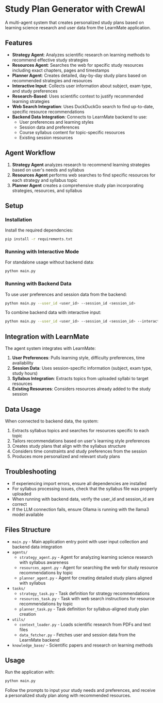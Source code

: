 # Study Plan Generator with CrewAI

A multi-agent system that creates personalized study plans based on learning science research and user data from the LearnMate application.

## Features

- **Strategy Agent**: Analyzes scientific research on learning methods to recommend effective study strategies
- **Resources Agent**: Searches the web for specific study resources including exact chapters, pages and timestamps
- **Planner Agent**: Creates detailed, day-by-day study plans based on recommended strategies and resources
- **Interactive Input**: Collects user information about subject, exam type, and study preferences
- **Research-Based**: Uses scientific context to justify recommended learning strategies
- **Web Search Integration**: Uses DuckDuckGo search to find up-to-date, specific resource recommendations
- **Backend Data Integration**: Connects to LearnMate backend to use:
  - User preferences and learning styles
  - Session data and preferences
  - Course syllabus content for topic-specific resources
  - Existing session resources

## Agent Workflow

1. **Strategy Agent** analyzes research to recommend learning strategies based on user's needs and syllabus
2. **Resources Agent** performs web searches to find specific resources for each strategy and syllabus topic
3. **Planner Agent** creates a comprehensive study plan incorporating strategies, resources, and syllabus

## Setup

### Installation

Install the required dependencies:

```bash
pip install -r requirements.txt
```

### Running with Interactive Mode

For standalone usage without backend data:

```bash
python main.py
```

### Running with Backend Data

To use user preferences and session data from the backend:

```bash
python main.py --user_id <user_id> --session_id <session_id>
```

To combine backend data with interactive input:

```bash
python main.py --user_id <user_id> --session_id <session_id> --interactive
```

## Integration with LearnMate

The agent system integrates with LearnMate:

1. **User Preferences**: Pulls learning style, difficulty preferences, time availability
2. **Session Data**: Uses session-specific information (subject, exam type, study hours)
3. **Syllabus Integration**: Extracts topics from uploaded syllabi to target resources
4. **Existing Resources**: Considers resources already added to the study session

## Data Usage

When connected to backend data, the system:

1. Extracts syllabus topics and searches for resources specific to each topic
2. Tailors recommendations based on user's learning style preferences
3. Creates study plans that align with the syllabus structure
4. Considers time constraints and study preferences from the session
5. Produces more personalized and relevant study plans

## Troubleshooting

- If experiencing import errors, ensure all dependencies are installed
- For syllabus processing issues, check that the syllabus file was properly uploaded
- When running with backend data, verify the user_id and session_id are correct
- If the LLM connection fails, ensure Ollama is running with the llama3 model available

## Files Structure

- `main.py` - Main application entry point with user input collection and backend data integration
- `agents/`
  - `strategy_agent.py` - Agent for analyzing learning science research with syllabus awareness
  - `resources_agent.py` - Agent for searching the web for study resource recommendations by topic
  - `planner_agent.py` - Agent for creating detailed study plans aligned with syllabus
- `tasks/`
  - `strategy_task.py` - Task definition for strategy recommendations
  - `resources_task.py` - Task with web search instructions for resource recommendations by topic
  - `planner_task.py` - Task definition for syllabus-aligned study plan creation
- `utils/`
  - `context_loader.py` - Loads scientific research from PDFs and text files
  - `data_fetcher.py` - Fetches user and session data from the LearnMate backend
- `knowledge_base/` - Scientific papers and research on learning methods

## Usage

Run the application with:

```bash
python main.py
```

Follow the prompts to input your study needs and preferences, and receive a personalized study plan along with recommended resources. 